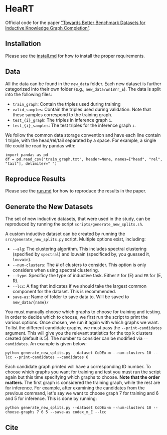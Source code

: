 # HeaRT

Official code for the paper ["Towards Better Benchmark Datasets for Inductive Knowledge Graph Completion"]().


## Installation

Please see the [install.md](./install.md) for how to install the proper requirements. 


## Data

All the data can be found in the `new_data` folder. Each new dataset is further categorized into their own folder (e.g., `new_data/wn18rr_E`). The data is split into the following files:
- `train_graph`: Contain the triples used during training
- `valid_samples`: Contain the triples used during validation. Note that these samples correspond to the training graph.
- `test_{i}_graph`: The triples in inference graph `i`.  
- `test_{i}_samples`: The test triples for the inference graph `i`.

We follow the common data storage convention and have each line contain 1 triple, with the head/rel/tail separated by a space. For example, a single file could be read by pandas with:
```
import pandas as pd 
df = pd.read_csv("train_graph.txt", header=None, names=["head", "rel", "tail"], delimiter=" ")
```


## Reproduce Results

Please see the [run.md](./run.md) for how to reproduce the results in the paper. 


## Generate the New Datasets

The set of new inductive datasets, that were used in the study, can be reproduced by running the script `scripts/generate_new_splits.sh`. 

A custom inductive dataset can be created by running the `src/generate_new_splits.py` script. Multiple options exist, including:
- `--alg`: The clustering algorithm. This includes spectral clustering (specified by `spectral`) and louvain (specificed by, you guessed it, `louvain`).
- ``--num-clusters``: The \# of clusters to consider. This option is only considers when using spectral clustering. 
- `--type`: Specificy the type of inductive task. Either `E` for (E) and `ER` for (E, R).
- `--lcc`: A flag that indicates if we should take the largest common component for the dataset. This is recommended. 
- `save-as`: Name of folder to save data to. Will be saved to `new_data/{name}/`

You must manually choose which graphs to choose for training and testing. In order to decide which to choose, we first run the script to print the various options. Once chosen, we run it again with which graphs we want. To list the different candidate graphs, we must pass the `--print-candidates` argument. This will give you the relevant statistics for the top k clusters created (default is 5). The number to consider can be modified via `--candidates`. An example is given below:
```
python generate_new_splits.py --dataset CoDEx-m --num-clusters 10 --lcc --print-candidates --candidates 6
```
Each candidate graph printed will have a corresponding ID number. To choose which graphs you want for training and test you must run the script again but this time specifying which graphs to choose. **Note that the order matters**. The first graph is considered the training graph, while the rest are for inference. For example, after examining the candidates from the previous command, let's say we want to choose graph 7 for training and 6 and 5 for inference. This is done by running:
```
python generate_new_splits.py --dataset CoDEx-m --num-clusters 10 --choose-graphs 7 6 5 --save-as codex_m_E --lcc
```

## Cite


